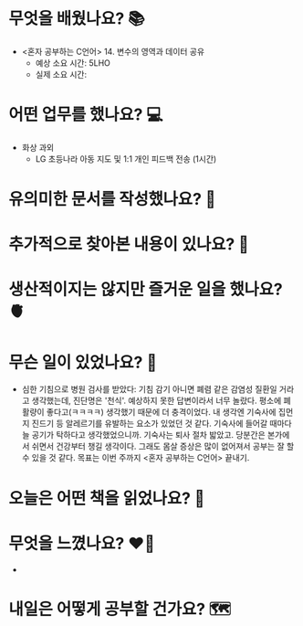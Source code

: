 # 무엇을 배웠나요? 📚
- <혼자 공부하는 C언어> 14. 변수의 영역과 데이터 공유
    - 예상 소요 시간: 5LHO
    - 실제 소요 시간: 

# 어떤 업무를 했나요? 💻
- 화상 과외
    - LG 초등나라 아동 지도 및 1:1 개인 피드백 전송 (1시간)

# 유의미한 문서를 작성했나요? 📝

# 추가적으로 찾아본 내용이 있나요? 🌊

# 생산적이지는 않지만 즐거운 일을 했나요? 🫀

# 무슨 일이 있었나요? 🧳
- 심한 기침으로 병원 검사를 받았다: 기침 감기 아니면 폐렴 같은 감염성 질환일 거라고 생각했는데, 진단명은 '천식'. 예상하지 못한 답변이라서 너무 놀랐다. 평소에 폐활량이 좋다고(ㅋㅋㅋㅋ) 생각했기 때문에 더 충격이었다. 내 생각엔 기숙사에 집먼지 진드기 등 알레르기를 유발하는 요소가 있었던 것 같다. 기숙사에 들어갈 때마다 늘 공기가 탁하다고 생각했었으니까. 기숙사는 퇴사 절차 밟았고. 당분간은 본가에서 쉬면서 건강부터 챙길 생각이다. 그래도 몸살 증상은 많이 없어져서 공부는 잘 할 수 있을 것 같다. 목표는 이번 주까지 <혼자 공부하는 C언어> 끝내기.

# 오늘은 어떤 책을 읽었나요? 📖

# 무엇을 느꼈나요? ❤️‍🔥
- 

# 내일은 어떻게 공부할 건가요? 🗺
